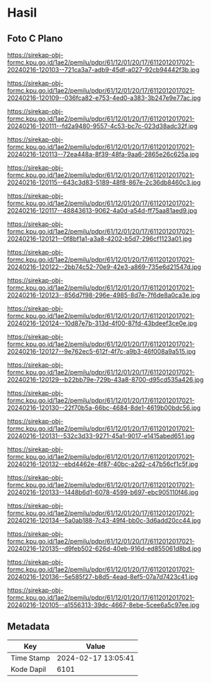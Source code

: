 # Hasil

## Foto C Plano

https://sirekap-obj-formc.kpu.go.id/1ae2/pemilu/pdpr/61/12/01/20/17/6112012017021-20240216-120103--721ca3a7-adb9-45df-a027-92cb94442f3b.jpg

https://sirekap-obj-formc.kpu.go.id/1ae2/pemilu/pdpr/61/12/01/20/17/6112012017021-20240216-120109--036fca82-e753-4ed0-a383-3b247e9e77ac.jpg

https://sirekap-obj-formc.kpu.go.id/1ae2/pemilu/pdpr/61/12/01/20/17/6112012017021-20240216-120111--fd2a9480-9557-4c53-bc7c-023d38adc32f.jpg

https://sirekap-obj-formc.kpu.go.id/1ae2/pemilu/pdpr/61/12/01/20/17/6112012017021-20240216-120113--72ea448a-8f39-48fa-9aa6-2865e26c625a.jpg

https://sirekap-obj-formc.kpu.go.id/1ae2/pemilu/pdpr/61/12/01/20/17/6112012017021-20240216-120115--643c3d83-5189-48f8-867e-2c36db8460c3.jpg

https://sirekap-obj-formc.kpu.go.id/1ae2/pemilu/pdpr/61/12/01/20/17/6112012017021-20240216-120117--48843613-9062-4a0d-a54d-ff75aa81aed9.jpg

https://sirekap-obj-formc.kpu.go.id/1ae2/pemilu/pdpr/61/12/01/20/17/6112012017021-20240216-120121--0f8bf1a1-a3a8-4202-b5d7-296cf1123a01.jpg

https://sirekap-obj-formc.kpu.go.id/1ae2/pemilu/pdpr/61/12/01/20/17/6112012017021-20240216-120122--2bb74c52-70e9-42e3-a869-735e6d21547d.jpg

https://sirekap-obj-formc.kpu.go.id/1ae2/pemilu/pdpr/61/12/01/20/17/6112012017021-20240216-120123--856d7f98-296e-4985-8d7e-7f6de8a0ca3e.jpg

https://sirekap-obj-formc.kpu.go.id/1ae2/pemilu/pdpr/61/12/01/20/17/6112012017021-20240216-120124--10d87e7b-313d-4f00-87fd-43bdeef3ce0e.jpg

https://sirekap-obj-formc.kpu.go.id/1ae2/pemilu/pdpr/61/12/01/20/17/6112012017021-20240216-120127--9e762ec5-612f-4f7c-a9b3-46f008a9a515.jpg

https://sirekap-obj-formc.kpu.go.id/1ae2/pemilu/pdpr/61/12/01/20/17/6112012017021-20240216-120129--b22bb79e-729b-43a8-8700-d95cd535a426.jpg

https://sirekap-obj-formc.kpu.go.id/1ae2/pemilu/pdpr/61/12/01/20/17/6112012017021-20240216-120130--22f70b5a-66bc-4684-8de1-4619b00bdc56.jpg

https://sirekap-obj-formc.kpu.go.id/1ae2/pemilu/pdpr/61/12/01/20/17/6112012017021-20240216-120131--532c3d33-9271-45a1-9017-e1415abed651.jpg

https://sirekap-obj-formc.kpu.go.id/1ae2/pemilu/pdpr/61/12/01/20/17/6112012017021-20240216-120132--ebd4462e-4f87-40bc-a2d2-c47b56cf1c5f.jpg

https://sirekap-obj-formc.kpu.go.id/1ae2/pemilu/pdpr/61/12/01/20/17/6112012017021-20240216-120133--1448b6d1-6078-4599-b697-ebc905110f46.jpg

https://sirekap-obj-formc.kpu.go.id/1ae2/pemilu/pdpr/61/12/01/20/17/6112012017021-20240216-120134--5a0ab188-7c43-49f4-bb0c-3d6add20cc44.jpg

https://sirekap-obj-formc.kpu.go.id/1ae2/pemilu/pdpr/61/12/01/20/17/6112012017021-20240216-120135--d9feb502-626d-40eb-916d-ed855061d8bd.jpg

https://sirekap-obj-formc.kpu.go.id/1ae2/pemilu/pdpr/61/12/01/20/17/6112012017021-20240216-120136--5e585f27-b8d5-4ead-8ef5-07a7d7423c41.jpg

https://sirekap-obj-formc.kpu.go.id/1ae2/pemilu/pdpr/61/12/01/20/17/6112012017021-20240216-120105--a1556313-39dc-4667-8ebe-5cee6a5c97ee.jpg


## Metadata

| Key        | Value               |
| ---------- | ------------------- |
| Time Stamp | 2024-02-17 13:05:41 |
| Kode Dapil | 6101                |



